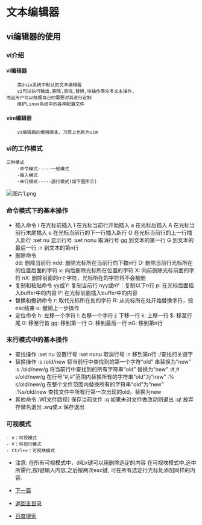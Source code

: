 # 文本编辑器
## vi编辑器的使用
### vi介绍

#### vi编辑器
		类Unix系统中默认的文本编辑器
		vi可以执行输出,删除,查找,替换,块操作等众多文本操作,
	而且用户可以根据自己的需要对其进行定制
		维护Linux系统中的各种配置文件
		
#### vim编辑器
		vi编辑器的增强版本，习惯上也称为vim

### vi的工作模式
	三种模式
		-命令模式-----一般模式
		-插入模式
		-末行模式-----底行模式(如下图所示)
		
![图片1.png](https://upload-images.jianshu.io/upload_images/14477271-c235ba7af7e4ccab.png?imageMogr2/auto-orient/strip%7CimageView2/2/w/1240)

### 命令模式下的基本操作
- 插入命令
	i	在光标前插入
	I	在光标当前行开始插入
	a	在光标后插入
	A	在光标当前行末尾插入
	o	在光标当前行的下一行插入新行
	O	在光标当前行的上一行插入新行
	:set nu	显示行号
	:set nonu	取消行号
	gg	到文本的第一行
	G	到文本的最后一行
	:n	到文本的第n行
- 删除命令	
	dd: 删除当前行
	ndd: 删除光标所在当前行向下数n行
	D: 删除当前行光标所在的位置后面的字符
	x: 向后删除光标所在位置的字符
	X: 向前删除光标前面的字符
	nX: 删除前面的n个字符，光标所在的字符将不会被删
- 复制和粘贴命令
	yy或Y: 复制当前行
	nyy或nY：复制以下n行
	p: 在光标后面插入buffer中的内容
	P: 在光标前面插入buffer中的内容
-  替换和撤销命令
	r: 取代光标所在处的字符
	R: 从光标所在处开始替换字符，按esc结束
	u: 撤销上一步操作
- 定位命令
	h: 左移一个字符
	l: 右移一个字符
	j: 下移一行
	k: 上移一行
	$: 移至行尾
	0: 移至行首
	gg: 移到第一行
	G: 移到最后一行
	nG: 移到第n行

### 末行模式中的基本操作
-  查找操作
	:set nu	设置行号
	:set nonu	取消行号
	:n	移到第n行
	:/查找的关键字
- 替换操作
	:s /old/new	将当前行中查找到的第一个字符“old” 串替换为“new”
	:s /old/new/g	将当前行中查找到的所有字符串“old” 替换为“new”
	:#,# s/old/new/g 	在行号“#,#”范围内替换所有的字符串“old”为“new”
	:% s/old/new/g	在整个文件范围内替换所有的字符串“old”为“new”
	:%s/old/new	查找文件中所有行第一次出现的old，替换为new
- 其他命令
	:W[文件路径] 保存当前文件
	:q  如果未对文件做改动则退出
	:q!  放弃存储名退出
	:wq或:x  保存退出
	
### 可视模式
	- v：可视模式
	- V：可视行模式
	- Ctrl+v：可视块模式
- 注意:
在所有可视模式中，d和x键可以用删除选定的内容
	在可视块模式中,选中所需行,按I键输入内容,之后按两次esc键,
	可在所有选定行光标处添加同样的内容.


- [下一篇](https://abell4.github.io/)
- [返回主目录](https://abell4.github.io/)
- [百度搜索](http://baidu.com)		

